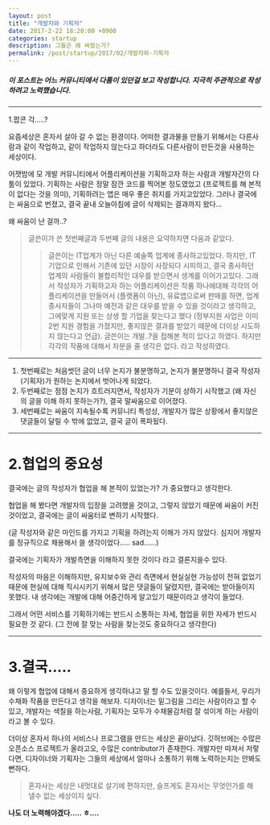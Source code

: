 ```yaml
---
layout: post
title: "개발자와 기획자"
date: 2017-2-22 18:20:00 +0900
categories: startup
description: 그들은 왜 싸웠는가?
permalink: /post/startup/2017/02/개발자와-기획자
---
```


##### 이 포스트는 어느 커뮤니티에서 다툼이 있던걸 보고 작성합니다. 지극히 주관적으로 작성하려고 노력했습니다.

***

1.팝콘 각.....?

요즘세상은 혼자서 살아 갈 수 없는 환경이다. 어떠한 결과물을 만들기 위해서는 다른사람과 같이 작업하고, 같이 작업하지 않는다고 하더라도 다른사람이 만든것을 사용하는 세상이다.

어잿밤에 모 개발 커뮤니티에서 어플리케이션을 기획하고자 하는 사람과 개발자간의 다툼이 있었다. 기획하는 사람은 정말 잠깐 코드를 찍어본 정도였었고 (프로젝트를 해 본적이 없다는 것을 의미), 기획하려는 앱은 매우 좋은 취지를 가지고있었다. 그러나 결국에는 싸움으로 번졌고, 결국 끝내 오늘아침에 글이 삭제되는 결과까지 왔다...

왜 싸움이 난 걸까..?

>글쓴이가 쓴 첫번째글과 두번째 글의 내용은 요약하자면 다음과 같았다.
>>글쓴이는 IT업계가 아닌 다른 예술쪽 업계에 종사하고있었다. 하지만, IT기업으로 인해서 기존에 있던 시장이 사장되다 시피하고, 결국 종사하던 업계의 사람들이 불합리적인 대우를 받으면서 생계를 이어가고있다. 그래서 작성자가 기획하고자 하는 어플리케이션은 작품 하나에대해 각각의 어플리케이션을 만들어서 (플랫폼이 아닌), 유료앱으로써 판매를 하면, 업계 종사자들이 그나마 예전과 같은 대우를 받을 수 있을 것이라고 생각하고, 그에맞게 지원 또는 상생 할 기업을 찾는다고 했다 (정부지원 사업은 이미 2번 지원 경험을 가졌지만, 좋지않은 결과를 받았기 때문에 더이상 시도하지 않는다고 언급). 글쓴이는 개발..?을 접해본 적이 있다고 하였다. 하지만 각각의 작품에 대해서 자분을 줄 생각은 없다. 라고 작성하였다.

***

1. 첫번째로는 처음썻던 글이 너무 논지가 불분명하고, 논지가 불분명하니 결국 작성자 (기획자)가 원하는 논지에서 벗어나게 되었다.
2. 두번째로는 점점 논지가 흐트러지면서, 작성자가 기분이 상하기 시작했고 (왜 자신의 글을 이해 하지 못하는가?), 결국 말싸움으로 이어졌다.
3. 세번째로는 싸움이 지속될수록 커뮤니티 특성상, 개발자가 많은 상황에서 좋지않은 댓글들이 달릴 수 밖에 없었고, 결국 글이 폭파됬다.

***


2.협업의 중요성
=============

결국에는 글의 작성자가 협업을 해 본적이 있었는가? 가 중요했다고 생각한다.

협업을 해 봤다면 개발자의 입장을 고려했을 것이고, 그렇지 않았기 때문에 싸움이 커진것이었고, 결국에는 글이 싸움터로 변하기 시작했다.

(글 작성자와 같은 마인드를 가지고 기획을 하려는지 이해가 가지 않았다. 심지어 개발자를 정규직으로 채용해서 쓸 생각이었다..... sad......)

결국에는 기획자가 개발측면을 이해하지 못한 것이다 라고 결론지을수 있다.

작성자의 마음은 이해하지만, 유지보수와 관리 측면에서 현실실현 가능성이 전혀 없었기 때문에 현실에 대해 직시시키기 위해서 많은 댓글들이 달렸지만, 결국에는 받아들이지 못했다. 내 생각에는 개발에 대해 어중간하게 알고있기 때문이라고 생각이 들었다.

그래서 어떤 서비스를 기획하기에는 반드시 소통하는 자세, 협업을 위한 자세가 반드시 필요한 것 같다.
(그 전에 잘 맞는 사람을 찾는것도 중요하다고 생각한다)

***

3.결국.....
=============

왜 이렇게 협업에 대해서 중요하게 생각하냐고 말 할 수도 있을것이다. 예를들서, 우리가 수채화 작품을 만든다고 생각을 해보자. 디자이너는 밑그림을 그리는 사람이라고 할 수 있고, 개발자는 색칠을 하는사람, 기획자는 모두가 수채물감처럼 잘 섞이게 하는 사람이라고 볼 수 있다.

더이상 혼자서 하나의 서비스나 프로그램을 만드는 세상은 끝이났다. 깃허브에는 수많은 오픈소스 프로젝트가 올라고오, 수많은 contributor가 존재한다. 개발자만 따져서 저렇다면, 디자이너와 기획자는 그들의 세상에서 얼마나 소통하기 위해 노력하는지는 안봐도 뻔하다.

> 혼자사는 세상은 내멋대로 살기에 편하지만, 슬프게도 혼자서는 무엇인가를 해 낼수 없는 세상이지 싶다.

**나도 더 노력해야겠다..... ㅎ....**
